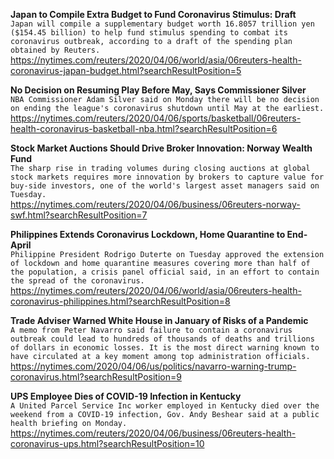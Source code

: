 **Japan to Compile Extra Budget to Fund Coronavirus Stimulus: Draft**\
`Japan will compile a supplementary budget worth 16.8057 trillion yen ($154.45 billion) to help fund stimulus spending to combat its coronavirus outbreak, according to a draft of the spending plan obtained by Reuters.`\
https://nytimes.com/reuters/2020/04/06/world/asia/06reuters-health-coronavirus-japan-budget.html?searchResultPosition=5

**No Decision on Resuming Play Before May, Says Commissioner Silver**\
`NBA Commissioner Adam Silver said on Monday there will be no decision on ending the league's coronavirus shutdown until May at the earliest.`\
https://nytimes.com/reuters/2020/04/06/sports/basketball/06reuters-health-coronavirus-basketball-nba.html?searchResultPosition=6

**Stock Market Auctions Should Drive Broker Innovation: Norway Wealth Fund**\
`The sharp rise in trading volumes during closing auctions at global stock markets requires more innovation by brokers to capture value for buy-side investors, one of the world's largest asset managers said on Tuesday.`\
https://nytimes.com/reuters/2020/04/06/business/06reuters-norway-swf.html?searchResultPosition=7

**Philippines Extends Coronavirus Lockdown, Home Quarantine to End-April**\
`Philippine President Rodrigo Duterte on Tuesday approved the extension of lockdown and home quarantine measures covering more than half of the population, a crisis panel official said, in an effort to contain the spread of the coronavirus.`\
https://nytimes.com/reuters/2020/04/06/world/asia/06reuters-health-coronavirus-philippines.html?searchResultPosition=8

**Trade Adviser Warned White House in January of Risks of a Pandemic**\
`A memo from Peter Navarro said failure to contain a coronavirus outbreak could lead to hundreds of thousands of deaths and trillions of dollars in economic losses. It is the most direct warning known to have circulated at a key moment among top administration officials.`\
https://nytimes.com/2020/04/06/us/politics/navarro-warning-trump-coronavirus.html?searchResultPosition=9

**UPS Employee Dies of COVID-19 Infection in Kentucky**\
`A United Parcel Service Inc worker employed in Kentucky died over the weekend from a COVID-19 infection, Gov. Andy Beshear said at a public health briefing on Monday. `\
https://nytimes.com/reuters/2020/04/06/business/06reuters-health-coronavirus-ups.html?searchResultPosition=10


